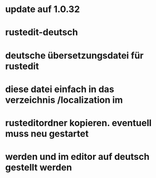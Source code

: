# update auf 1.0.32
# rustedit-deutsch
# deutsche übersetzungsdatei für rustedit
# diese datei einfach in das verzeichnis /localization im 
# rusteditordner kopieren. eventuell muss neu gestartet
# werden und im editor auf deutsch gestellt werden


